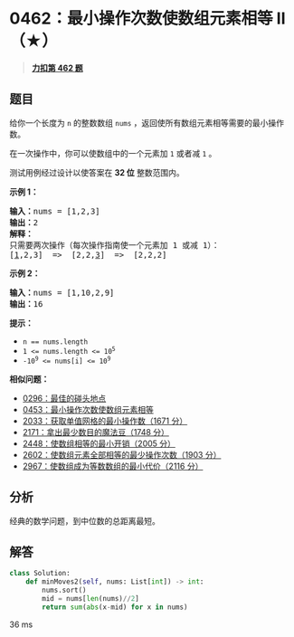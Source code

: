 # 0462：最小操作次数使数组元素相等 II（★）


> <u>**[力扣第 462 题](https://leetcode.cn/problems/minimum-moves-to-equal-array-elements-ii/)**</u>

## 题目

<p>给你一个长度为 <code>n</code> 的整数数组 <code>nums</code> ，返回使所有数组元素相等需要的最小操作数。</p>

<p>在一次操作中，你可以使数组中的一个元素加 <code>1</code> 或者减 <code>1</code> 。</p>

<p>测试用例经过设计以使答案在 <strong>32 位</strong> 整数范围内。</p>



<p><strong class="example">示例 1：</strong></p>

<pre>
<strong>输入：</strong>nums = [1,2,3]
<strong>输出：</strong>2
<strong>解释：</strong>
只需要两次操作（每次操作指南使一个元素加 1 或减 1）：
[<u>1</u>,2,3]  =&gt;  [2,2,<u>3</u>]  =&gt;  [2,2,2]
</pre>

<p><strong class="example">示例 2：</strong></p>

<pre>
<strong>输入：</strong>nums = [1,10,2,9]
<strong>输出：</strong>16
</pre>



<p><strong>提示：</strong></p>

<ul>
<li><code>n == nums.length</code></li>
<li><code>1 &lt;= nums.length &lt;= 10<sup>5</sup></code></li>
<li><code>-10<sup>9</sup> &lt;= nums[i] &lt;= 10<sup>9</sup></code></li>
</ul>


**相似问题：**
- [0296：最佳的碰头地点](/leetcode/0296)
- [0453：最小操作次数使数组元素相等](/leetcode/0453)
- [2033：获取单值网格的最小操作数（1671 分）](/leetcode/2033)
- [2171：拿出最少数目的魔法豆（1748 分）](/leetcode/2171)
- [2448：使数组相等的最小开销（2005 分）](/leetcode/2448)
- [2602：使数组元素全部相等的最少操作次数（1903 分）](/leetcode/2602)
- [2967：使数组成为等数数组的最小代价（2116 分）](/leetcode/2967)


## 分析

经典的数学问题，到中位数的总距离最短。

## 解答


```python
class Solution:
    def minMoves2(self, nums: List[int]) -> int:
        nums.sort()
        mid = nums[len(nums)//2]
        return sum(abs(x-mid) for x in nums)
```
36 ms

